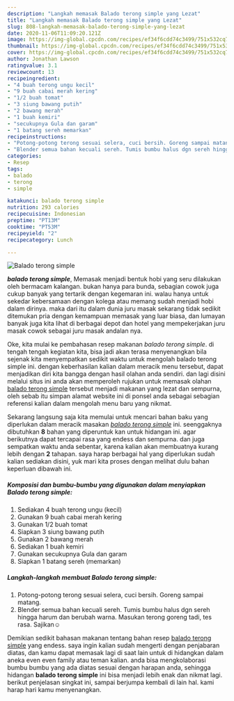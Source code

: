 ```yaml
---
description: "Langkah memasak Balado terong simple yang Lezat"
title: "Langkah memasak Balado terong simple yang Lezat"
slug: 808-langkah-memasak-balado-terong-simple-yang-lezat
date: 2020-11-06T11:09:20.121Z
image: https://img-global.cpcdn.com/recipes/ef34f6cdd74c3499/751x532cq70/balado-terong-simple-foto-resep-utama.jpg
thumbnail: https://img-global.cpcdn.com/recipes/ef34f6cdd74c3499/751x532cq70/balado-terong-simple-foto-resep-utama.jpg
cover: https://img-global.cpcdn.com/recipes/ef34f6cdd74c3499/751x532cq70/balado-terong-simple-foto-resep-utama.jpg
author: Jonathan Lawson
ratingvalue: 3.1
reviewcount: 13
recipeingredient:
- "4 buah terong ungu kecil"
- "9 buah cabai merah kering"
- "1/2 buah tomat"
- "3 siung bawang putih"
- "2 bawang merah"
- "1 buah kemiri"
- "secukupnya Gula dan garam"
- "1 batang sereh memarkan"
recipeinstructions:
- "Potong-potong terong sesuai selera, cuci bersih. Goreng sampai matang."
- "Blender semua bahan kecuali sereh. Tumis bumbu halus dgn sereh hingga harum dan berubah warna. Masukan terong goreng tadi, tes rasa. Sajikan☺"
categories:
- Resep
tags:
- balado
- terong
- simple

katakunci: balado terong simple 
nutrition: 293 calories
recipecuisine: Indonesian
preptime: "PT13M"
cooktime: "PT53M"
recipeyield: "2"
recipecategory: Lunch

---
```



![Balado terong simple](https://img-global.cpcdn.com/recipes/ef34f6cdd74c3499/751x532cq70/balado-terong-simple-foto-resep-utama.jpg)

<b><i>balado terong simple</i></b>, Memasak menjadi bentuk hobi yang seru dilakukan oleh bermacam kalangan. bukan hanya para bunda, sebagian cowok juga cukup banyak yang tertarik dengan kegemaran ini. walau hanya untuk sekedar kebersamaan dengan kolega atau memang sudah menjadi hobi dalam dirinya. maka dari itu dalam dunia juru masak sekarang tidak sedikit ditemukan pria dengan kemampuan memasak yang luar biasa, dan lumayan banyak juga kita lihat di berbagai depot dan hotel yang mempekerjakan juru masak cowok sebagai juru masak andalan nya.

Oke, kita mulai ke pembahasan resep makanan <i>balado terong simple</i>. di tengah tengah kegiatan kita, bisa jadi akan terasa menyenangkan bila sejenak kita menyempatkan sedikit waktu untuk mengolah balado terong simple ini. dengan keberhasilan kalian dalam meracik menu tersebut, dapat menjadikan diri kita bangga dengan hasil olahan anda sendiri. dan lagi disini melalui situs ini anda akan memperoleh rujukan untuk memasak olahan <u>balado terong simple</u> tersebut menjadi makanan yang lezat dan sempurna, oleh sebab itu simpan alamat website ini di ponsel anda sebagai sebagian referensi kalian dalam mengolah menu baru yang nikmat.




Sekarang langsung saja kita memulai untuk mencari bahan baku yang diperlukan dalam meracik masakan <u><i>balado terong simple</i></u> ini. seenggaknya dibutuhkan <b>8</b> bahan yang diperuntuk kan untuk hidangan ini. agar berikutnya dapat tercapai rasa yang endess dan sempurna. dan juga sempatkan waktu anda sebentar, karena kalian akan membuatnya kurang lebih dengan <b>2</b> tahapan. saya harap berbagai hal yang diperlukan sudah kalian sediakan disini, yuk mari kita proses dengan melihat dulu bahan keperluan dibawah ini.

<!--inarticleads1-->

##### Komposisi dan bumbu-bumbu yang digunakan dalam menyiapkan Balado terong simple:

1. Sediakan 4 buah terong ungu (kecil)
1. Gunakan 9 buah cabai merah kering
1. Gunakan 1/2 buah tomat
1. Siapkan 3 siung bawang putih
1. Gunakan 2 bawang merah
1. Sediakan 1 buah kemiri
1. Gunakan secukupnya Gula dan garam
1. Siapkan 1 batang sereh (memarkan)




<!--inarticleads2-->

##### Langkah-langkah membuat Balado terong simple:

1. Potong-potong terong sesuai selera, cuci bersih. Goreng sampai matang.
1. Blender semua bahan kecuali sereh. Tumis bumbu halus dgn sereh hingga harum dan berubah warna. Masukan terong goreng tadi, tes rasa. Sajikan☺




Demikian sedikit bahasan makanan tentang bahan resep <u>balado terong simple</u> yang endess. saya ingin kalian sudah mengerti dengan penjabaran diatas, dan kamu dapat memasak lagi di saat lain untuk di hidangkan dalam aneka even even family atau teman kalian. anda bisa mengkolaborasi bumbu bumbu yang ada diatas sesuai dengan harapan anda, sehingga hidangan <b>balado terong simple</b> ini bisa menjadi lebih enak dan nikmat lagi. berikut penjelasan singkat ini, sampai berjumpa kembali di lain hal. kami harap hari kamu menyenangkan.
